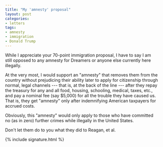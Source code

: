 ```yaml
---
title: "My 'amnesty' proposal"
layout: post
categories:
- letters
tags:
- amnesty
- immigration
- Donald Trump
---
```


While I appreciate your 70-point immigration proposal, I have to say I am still opposed to any amnesty for Dreamers or anyone else currently here illegally.

At the very most, I would support an "amnesty" that removes them from the country without prejudicing their ability later to apply for citizenship through normal, legal channels --- that is, at the back of the line --- after they repay the treasury for any and all food, housing, schooling, medical, taxes, etc., and pay a nominal fee (say $5,000) for all the trouble they have caused us. That is, they get "amnesty" only after indemnifying American taxpayers for accrued costs.

Obviously, this "amnesty" would only apply to those who have committed no (as in zero) further crimes while illegally in the United States.

Don't let them do to you what they did to Reagan, et al.

{% include signature.html %}
